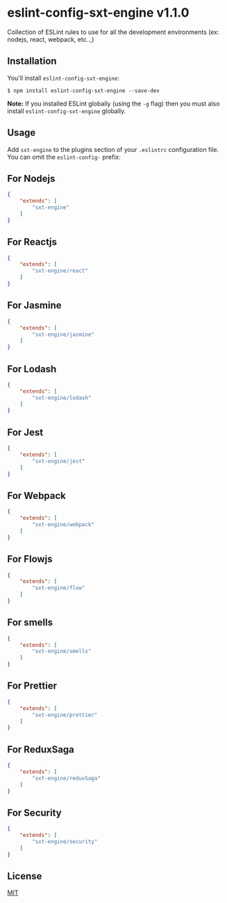 # eslint-config-sxt-engine v1.1.0
Collection of ESLint rules to use for all the development environments (ex: nodejs, react, webpack, etc..,)

## Installation

You'll install `eslint-config-sxt-engine`:

```
$ npm install eslint-config-sxt-engine --save-dev
```

**Note:** If you installed ESLint globally (using the `-g` flag) then you must also install `eslint-config-sxt-engine` globally.

## Usage

Add `sxt-engine` to the plugins section of your `.eslintrc` configuration file. You can omit the `eslint-config-` prefix:

## For Nodejs

```json
{
    "extends": [
        "sxt-engine"
    ]
}
```

## For Reactjs

```json
{
    "extends": [
        "sxt-engine/react"
    ]
}
```

## For Jasmine

```json
{
    "extends": [
        "sxt-engine/jasmine"
    ]
}
```


## For Lodash 

```json
{
    "extends": [
        "sxt-engine/lodash"
    ]
}
```

## For Jest 

```json
{
    "extends": [
        "sxt-engine/jest"
    ]
}
```

## For Webpack 

```json
{
    "extends": [
        "sxt-engine/webpack"
    ]
}
```

## For Flowjs 

```json
{
    "extends": [
        "sxt-engine/flow"
    ]
}
```

## For smells 

```json
{
    "extends": [
        "sxt-engine/smells"
    ]
}
```

## For Prettier 

```json
{
    "extends": [
        "sxt-engine/prettier"
    ]
}
```

## For ReduxSaga 

```json
{
    "extends": [
        "sxt-engine/reduxSaga"
    ]
}
```

## For Security 

```json
{
    "extends": [
        "sxt-engine/security"
    ]
}
```

## License

[MIT](http://www.opensource.org/licenses/mit-license.php)